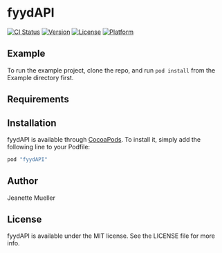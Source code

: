 # fyydAPI

[![CI Status](http://img.shields.io/travis/funkenstrahlen/fyydAPI.svg?style=flat)](https://travis-ci.org/funkenstrahlen/fyydAPI)
[![Version](https://img.shields.io/cocoapods/v/fyydAPI.svg?style=flat)](http://cocoapods.org/pods/fyydAPI)
[![License](https://img.shields.io/cocoapods/l/fyydAPI.svg?style=flat)](http://cocoapods.org/pods/fyydAPI)
[![Platform](https://img.shields.io/cocoapods/p/fyydAPI.svg?style=flat)](http://cocoapods.org/pods/fyydAPI)

## Example

To run the example project, clone the repo, and run `pod install` from the Example directory first.

## Requirements

## Installation

fyydAPI is available through [CocoaPods](http://cocoapods.org). To install
it, simply add the following line to your Podfile:

```ruby
pod "fyydAPI"
```

## Author

Jeanette Mueller

## License

fyydAPI is available under the MIT license. See the LICENSE file for more info.
